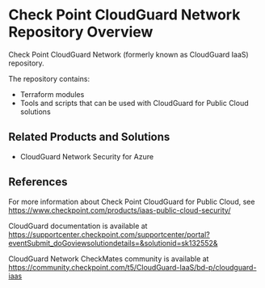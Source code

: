 # Check Point CloudGuard Network Repository Overview
Check Point CloudGuard Network (formerly known as CloudGuard IaaS) repository.

The repository contains:
- Terraform modules
- Tools and scripts that can be used with CloudGuard for Public Cloud solutions


## Related Products and Solutions
- CloudGuard Network Security for Azure

## References
For more information about Check Point CloudGuard for Public Cloud, 
see https://www.checkpoint.com/products/iaas-public-cloud-security/

CloudGuard documentation is available at https://supportcenter.checkpoint.com/supportcenter/portal?eventSubmit_doGoviewsolutiondetails=&solutionid=sk132552&

CloudGuard Network CheckMates community is available at https://community.checkpoint.com/t5/CloudGuard-IaaS/bd-p/cloudguard-iaas

